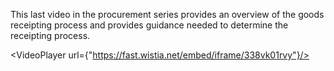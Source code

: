 This last video in the procurement series provides an overview of the goods receipting process and provides guidance needed to determine the receipting process. 

<VideoPlayer url={"https://fast.wistia.net/embed/iframe/338vk01rvy"}/>

